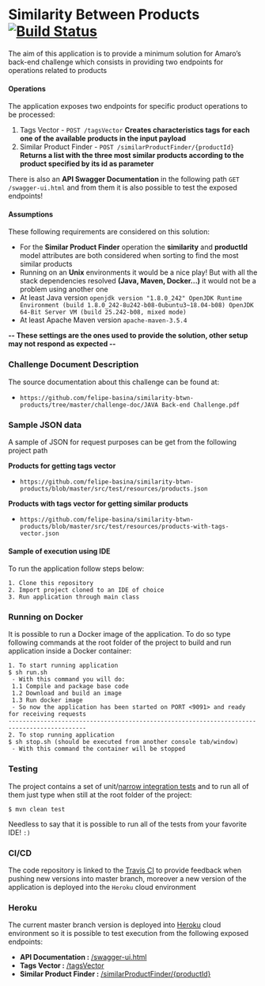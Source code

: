 # Similarity Between Products [![Build Status](https://travis-ci.org/felipe-basina/similarity-btwn-products.svg?branch=master)](https://travis-ci.org/felipe-basina/similarity-btwn-products)
The aim of this application is to provide a minimum solution for Amaro’s back-end challenge which consists in providing two endpoints for operations related to products

#### Operations
The application exposes two endpoints for specific product operations to be processed:
  1. Tags Vector - `POST /tagsVector`
**Creates characteristics tags for each one of the available products in the input payload**
  2. Similar Product Finder - `POST /similarProductFinder/{productId}`
**Returns a list with the three most similar products according to the product specified by its id as parameter**

There is also an **API Swagger Documentation** in the following path `GET /swagger-ui.html` and from them it is also possible to test the exposed endpoints!

#### Assumptions
These following requirements are considered on this solution:
* For the **Similar Product Finder** operation the **similarity** and **productId** model attributes are both considered when sorting to find the most similar products
* Running on an **Unix** environments it would be a nice play! But with all the stack dependencies resolved **(Java, Maven, Docker...)** it would not be a problem using another one
* At least Java version `openjdk version "1.8.0_242"
OpenJDK Runtime Environment (build 1.8.0_242-8u242-b08-0ubuntu3~18.04-b08)
OpenJDK 64-Bit Server VM (build 25.242-b08, mixed mode)`
* At least Apache Maven version `apache-maven-3.5.4`

**-- These settings are the ones used to provide the solution, other setup may not respond as expected --**

### Challenge Document Description
The source documentation about this challenge can be found at:
- `https://github.com/felipe-basina/similarity-btwn-products/tree/master/challenge-doc/JAVA Back-end Challenge.pdf`

### Sample JSON data
A sample of JSON for request purposes can be get from the following project path

**Products for getting tags vector**
- `https://github.com/felipe-basina/similarity-btwn-products/blob/master/src/test/resources/products.json`

**Products with tags vector for getting similar products**
- `https://github.com/felipe-basina/similarity-btwn-products/blob/master/src/test/resources/products-with-tags-vector.json`


#### Sample of execution using IDE
To run the application follow steps below:
```
1. Clone this repository
2. Import project cloned to an IDE of choice
3. Run application through main class 
```

### Running on Docker
It is possible to run a Docker image of the application. To do so type following commands at the root folder of the project to build and run application inside a Docker container:
```
1. To start running application
$ sh run.sh
 - With this command you will do:
 1.1 Compile and package base code
 1.2 Download and build an image
 1.3 Run docker image
 - So now the application has been started on PORT <9091> and ready for receiving requests
--------------------------------------------------------------------------------------------
2. To stop running application
$ sh stop.sh (should be executed from another console tab/window)
 - With this command the container will be stopped
```

### Testing
The project contains a set of unit/[narrow integration tests](https://martinfowler.com/bliki/IntegrationTest.html) and to run all of them just type when still at the root folder of the project:
```
$ mvn clean test
```
Needless to say that it is possible to run all of the tests from your favorite IDE! `:)`

### CI/CD
The code repository is linked to the [Travis CI](https://travis-ci.org/) to provide feedback when pushing new versions into master branch, moreover a new version of the application is deployed into the `Heroku` cloud environment

### Heroku
The current master branch version is deployed into [Heroku](https://dashboard.heroku.com/) cloud environment so it is possible to test execution from the following exposed endpoints:
 * **API Documentation :** [/swagger-ui.html](https://amaro-challenge.herokuapp.com/swagger-ui.html)
 * **Tags Vector :**  [/tagsVector](https://amaro-challenge.herokuapp.com/tagsVector)
 * **Similar Product Finder :** [/similarProductFinder/{productId}](https://amaro-challenge.herokuapp.com/similarProductFinder/)